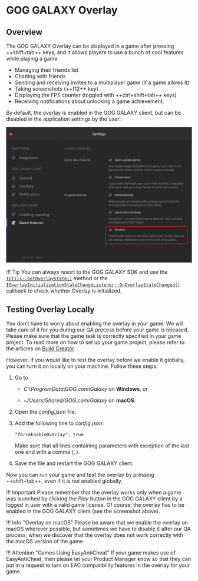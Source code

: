 # GOG GALAXY Overlay

## Overview

The GOG GALAXY Overlay can be displayed in a game after pressing ++shift+tab++ keys, and it allows players to use a bunch of cool features while playing a game:

- Managing their friends list
- Chatting with friends
- Sending and receiving invites to a multiplayer game (if a game allows it)
- Taking screenshots (++f12++ key)
- Displaying the FPS counter (toggled with ++ctrl+shift+tab++ keys)
- Receiving notifications about unlocking a game achievement.

By default, the overlay is enabled in the GOG GALAXY client, but can be disabled in the application settings by the user:

![Overlay Setting in the GOG GALAXY Client](_assets/gc-overlay.png)

!!! Tip
    You can always resort to the GOG GALAXY SDK and use the [`IUtils::GetOverlayState()`](https://docs.gog.com/galaxyapi/classgalaxy_1_1api_1_1IUtils.html#ace3179674f31b02b4dcd704f59c3e466) method or the [`IOverlayInitializationStateChangeListener::OnOverlayStateChanged()`](https://docs.gog.com/galaxyapi/classgalaxy_1_1api_1_1IOverlayInitializationStateChangeListener.html#af55f5b8e0b10dde7869226c0fbd63b35) callback to check whether Overlay is initialized.

## Testing Overlay Locally

You don’t have to worry about enabling the overlay in your game. We will take care of it for you during our QA process before your game is released. Please make sure that the game task is correctly specified in your game project. To read more on how to set up your game project, please refer to the articles on [Build Creator](bc-quick-start.md).

However, if you would like to test the overlay before we enable it globally, you can turn it on locally on your machine. Follow these steps:

1. Go to

    - *C:\ProgramData\GOG.com\Galaxy* on **Windows**, or

    - *~/Users/Shared/GOG.com/Galaxy* on **macOS**.

2. Open the *config.json* file.

3. Add the following line to *config.json*:

    ```
    "forceEnableOverlay": true
    ```

    Make sure that all lines containing parameters with exception of the last one end with a comma (`,`).

4. Save the file and restart the GOG GALAXY client.

Now you can run your game and test the overlay by pressing ++shift+tab++, even if it is not enabled globally.

!!! Important
    Please remember that the overlay works only when a game was launched by clicking the *Play* button in the GOG GALAXY client by a logged in user with a valid game license. Of course, the overlay has to be enabled in the GOG GALAXY client (see the screenshot above).

!!! Info "Overlay on macOS"
    Please be aware that we enable the overlay on macOS wherever possible, but sometimes we have to disable it after our QA process, when we discover that the overlay does not work correctly with the macOS version of the game.

!!! Attention "Games Using EasyAntiCheat"
    If your game makes use of EasyAntiCheat, then please let your Product Manager know so that they can put in a request to turn on EAC compatibility features in the overlay for your game.